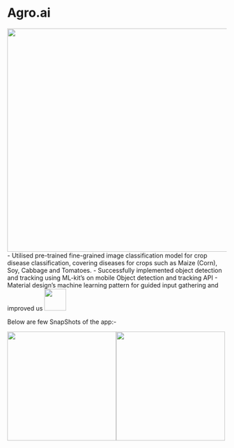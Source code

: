 # Agro.ai

<img src="https://user-images.githubusercontent.com/57033670/208644614-deec4b81-ddc1-4636-b90d-a6d72f0ef449.png"  width="1080" height="512"/>
- Utilised pre-trained fine-grained image classification model for
crop disease classification, covering diseases for crops such as
Maize (Corn), Soy, Cabbage and Tomatoes.
- Successfully implemented object detection and tracking using
ML-kit’s on mobile Object detection and tracking API
- Material design’s machine learning pattern for guided input
gathering and improved us
<img src="https://user-images.githubusercontent.com/57033670/208644578-93100261-a2e5-49be-be2f-14dbd6a5c372.png"  width="50"/>

Below are few SnapShots of the app:-


<img src="https://user-images.githubusercontent.com/57033670/208644734-8e6ec913-ad94-4ab1-9977-34eaca4fda15.png"  width="250"/><img src="https://user-images.githubusercontent.com/57033670/208644775-ff1001d2-cf2d-47fc-9450-dc3c9bbf47cd.png" width="250"/>

